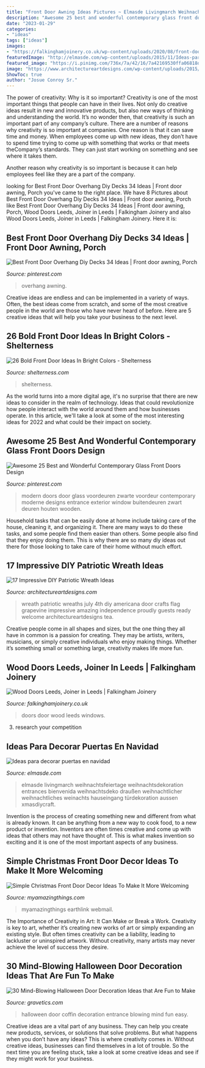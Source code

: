 ```yaml
---
title: "Front Door Awning Ideas Pictures ~ Elmasde Livingmarch Weihnachtsfeiertage Weihnachtsdekoration Entrances Bienvenida Weihnachtsdeko Draußen Weihnachtlicher Weihnachtliches Weinachts Hauseingang Türdekoration Aussen Xmasdiycraft"
description: "Awesome 25 best and wonderful contemporary glass front doors design"
date: "2023-01-29"
categories:
- "ideas"
tags: ["ideas"]
images:
- "https://falkinghamjoinery.co.uk/wp-content/uploads/2020/08/front-door-8-1.jpg"
featuredImage: "http://elmasde.com/wp-content/uploads/2015/11/Ideas-para-decorar-puertas-en-navidad02.jpg"
featured_image: "https://i.pinimg.com/736x/7a/42/16/7a42169530ffa06818dc6681c54b2e2d.jpg"
image: "https://www.architectureartdesigns.com/wp-content/uploads/2015/06/1222-630x791.jpg"
ShowToc: true
author: "Josue Conroy Sr."
---
```



The power of creativity: Why is it so important?
Creativity is one of the most important things that people can have in their lives. Not only do creative ideas result in new and innovative products, but also new ways of thinking and understanding the world. It’s no wonder then, that creativity is such an important part of any company’s culture.
There are a number of reasons why creativity is so important at companies. One reason is that it can save time and money. When employees come up with new ideas, they don’t have to spend time trying to come up with something that works or that meets theCompany’s standards. They can just start working on something and see where it takes them.

Another reason why creativity is so important is because it can help employees feel like they are a part of the company.

	

		
looking for Best Front Door Overhang Diy Decks 34 Ideas | Front door awning, Porch you've came to the right place. We have 8 Pictures about Best Front Door Overhang Diy Decks 34 Ideas | Front door awning, Porch like Best Front Door Overhang Diy Decks 34 Ideas | Front door awning, Porch, Wood Doors Leeds, Joiner in Leeds | Falkingham Joinery and also Wood Doors Leeds, Joiner in Leeds | Falkingham Joinery. Here it is:
		
    
## Best Front Door Overhang Diy Decks 34 Ideas | Front Door Awning, Porch

<img loading=lazy src="https://i.pinimg.com/736x/7a/42/16/7a42169530ffa06818dc6681c54b2e2d.jpg" onerror="this.onerror=null;this.src='https://tse3.mm.bing.net/th?id=OIP.I-01_JbJYAKTSsvjZ5CjPAAAAA&amp;pid=15.1';" alt="Best Front Door Overhang Diy Decks 34 Ideas | Front door awning, Porch">

_Source: pinterest.com_

>overhang awning. 

	

Creative ideas are endless and can be implemented in a variety of ways. Often, the best ideas come from scratch, and some of the most creative people in the world are those who have never heard of before. Here are 5 creative ideas that will help you take your business to the next level.

    
## 26 Bold Front Door Ideas In Bright Colors - Shelterness

<img loading=lazy src="https://i.shelterness.com/2016/07/13-yellow-front-door-in-a-black-painted-house.jpg" onerror="this.onerror=null;this.src='https://tse1.mm.bing.net/th?id=OIP.FCZ6fy7NoE7VEqQl7Ya1zgHaLH&amp;pid=15.1';" alt="26 Bold Front Door Ideas In Bright Colors - Shelterness">

_Source: shelterness.com_

>shelterness. 

	

As the world turns into a more digital age, it's no surprise that there are new ideas to consider in the realm of technology. Ideas that could revolutionize how people interact with the world around them and how businesses operate. In this article, we'll take a look at some of the most interesting ideas for 2022 and what could be their impact on society.

    
## Awesome 25 Best And Wonderful Contemporary Glass Front Doors Design

<img loading=lazy src="https://i.pinimg.com/736x/83/50/6a/83506a923726d4c0522083d3f6bd2a29.jpg" onerror="this.onerror=null;this.src='https://tse3.mm.bing.net/th?id=OIP.dijVuCyddWaooMS0C3y7XwHaJ3&amp;pid=15.1';" alt="Awesome 25 Best and Wonderful Contemporary Glass Front Doors Design">

_Source: pinterest.com_

>modern doors door glass voordeuren zwarte voordeur contemporary moderne designs entrance exterior window buitendeuren zwart deuren houten wooden. 

	

Household tasks that can be easily done at home include taking care of the house, cleaning it, and organizing it. There are many ways to do these tasks, and some people find them easier than others. Some people also find that they enjoy doing them. This is why there are so many diy ideas out there for those looking to take care of their home without much effort.

    
## 17 Impressive DIY Patriotic Wreath Ideas

<img loading=lazy src="https://www.architectureartdesigns.com/wp-content/uploads/2015/06/1222-630x791.jpg" onerror="this.onerror=null;this.src='https://tse1.mm.bing.net/th?id=OIP.97l7F2TqREJvamN36PXzIgHaJT&amp;pid=15.1';" alt="17 Impressive DIY Patriotic Wreath Ideas">

_Source: architectureartdesigns.com_

>wreath patriotic wreaths july 4th diy americana door crafts flag grapevine impressive amazing independence proudly guests ready welcome architectureartdesigns tea. 

	

Creative people come in all shapes and sizes, but the one thing they all have in common is a passion for creating. They may be artists, writers, musicians, or simply creative individuals who enjoy making things. Whether it’s something small or something large, creativity makes life more fun.

    
## Wood Doors Leeds, Joiner In Leeds | Falkingham Joinery

<img loading=lazy src="https://falkinghamjoinery.co.uk/wp-content/uploads/2020/08/front-door-8-1.jpg" onerror="this.onerror=null;this.src='https://tse1.mm.bing.net/th?id=OIP.yxbO4PITwHVTDaBwwZRG3gHaJ4&amp;pid=15.1';" alt="Wood Doors Leeds, Joiner in Leeds | Falkingham Joinery">

_Source: falkinghamjoinery.co.uk_

>doors door wood leeds windows. 

	

3. research your competition 

    
## Ideas Para Decorar Puertas En Navidad

<img loading=lazy src="http://elmasde.com/wp-content/uploads/2015/11/Ideas-para-decorar-puertas-en-navidad02.jpg" onerror="this.onerror=null;this.src='https://tse1.mm.bing.net/th?id=OIP.tH0Sgr-tOfTWd_rHNM7N4QHaJ-&amp;pid=15.1';" alt="Ideas para decorar puertas en navidad">

_Source: elmasde.com_

>elmasde livingmarch weihnachtsfeiertage weihnachtsdekoration entrances bienvenida weihnachtsdeko draußen weihnachtlicher weihnachtliches weinachts hauseingang türdekoration aussen xmasdiycraft. 

	

Invention is the process of creating something new and different from what is already known. It can be anything from a new way to cook food, to a new product or invention. Inventors are often times creative and come up with ideas that others may not have thought of. This is what makes invention so exciting and it is one of the most important aspects of any business.

    
## Simple Christmas Front Door Decor Ideas To Make It More Welcoming

<img loading=lazy src="https://myamazingthings.com/wp-content/uploads/2017/12/Front-Door-Christmas-.jpg" onerror="this.onerror=null;this.src='https://tse1.mm.bing.net/th?id=OIP.pe7GmR5dS141KFTuMfqVhwHaKj&amp;pid=15.1';" alt="Simple Christmas Front Door Decor Ideas To Make It More Welcoming">

_Source: myamazingthings.com_

>myamazingthings earthlink webmail. 

	

The Importance of Creativity in Art: It Can Make or Break a Work.
Creativity is key to art, whether it’s creating new works of art or simply expanding an existing style. But often times creativity can be a liability, leading to lackluster or uninspired artwork. Without creativity, many artists may never achieve the level of success they desire.

    
## 30 Mind-Blowing Halloween Door Decoration Ideas That Are Fun To Make

<img loading=lazy src="http://www.gravetics.com/wp-content/uploads/2017/07/Coffin-Entrance-Halloween-Door.jpg" onerror="this.onerror=null;this.src='https://tse4.mm.bing.net/th?id=OIP.Q-rrHyLsiNAn_NSHEVhoyQHaNL&amp;pid=15.1';" alt="30 Mind-Blowing Halloween Door Decoration Ideas that Are Fun to Make">

_Source: gravetics.com_

>halloween door coffin decoration entrance blowing mind fun easy. 

	

Creative ideas are a vital part of any business. They can help you create new products, services, or solutions that solve problems. But what happens when you don’t have any ideas? This is where creativity comes in. Without creative ideas, businesses can find themselves in a lot of trouble. So the next time you are feeling stuck, take a look at some creative ideas and see if they might work for your business.

